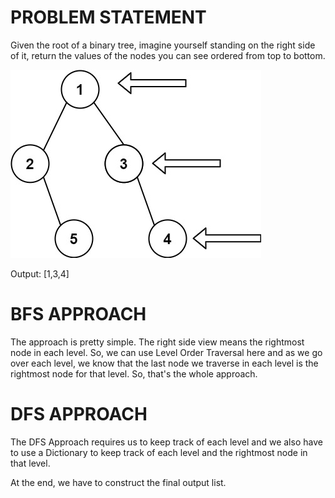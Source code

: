 # PROBLEM STATEMENT

Given the root of a binary tree, imagine yourself standing on the right side of it, return the values of the nodes you can see ordered from top to bottom.

![alt text](image.png)

Output: [1,3,4]

# BFS APPROACH

The approach is pretty simple. The right side view means the rightmost node in each level. So, we can use Level Order Traversal here and as we go over each level, we know that the last node we traverse in each level is the rightmost node for that level. So, that's the whole approach.

# DFS APPROACH

The DFS Approach requires us to keep track of each level and we also have to use a Dictionary to keep track of each level and the rightmost node in that level.

At the end, we have to construct the final output list.